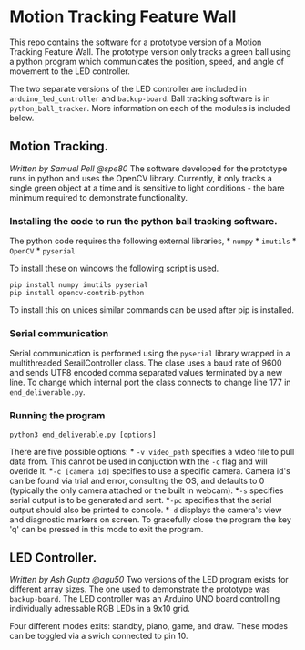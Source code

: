 # Motion Tracking Feature Wall

This repo contains the software for a prototype version of a Motion Tracking Feature Wall. The prototype version only tracks a green ball using a python program which communicates the position, speed, and angle of movement to the LED controller.

The two separate versions of the LED controller are included in ``arduino_led_controller`` and ``backup-board``. Ball tracking software is in ``python_ball_tracker``. More information on each of the modules is included below.

## Motion Tracking.
_Written by Samuel Pell @spe80_
The software developed for the prototype runs in python and uses the OpenCV library. Currently, it only tracks a single green object at a time and is sensitive to light conditions - the bare minimum required to demonstrate functionality.

### Installing the code to run the python ball tracking software.

The python code requires the following external libraries,
	* ``numpy``
	* ``imutils``
	* `OpenCV`
	* ``pyserial``
	
To install these on windows the following script is used.
```
pip install numpy imutils pyserial
pip install opencv-contrib-python
```

To install this on unices similar commands can be used after pip is installed. 

### Serial communication

Serial communication is performed using the ``pyserial`` library wrapped in a multithreaded SerailController class. The clase uses a baud rate of 9600 and sends UTF8 encoded comma separated values terminated by a new line. To change which internal port the class connects to change line 177 in ``end_deliverable.py``.


### Running the program

``python3 end_deliverable.py [options]``

There are five possible options:
	* ``-v video_path`` specifies a video file to pull data from. This cannot be used in conjuction with the ``-c`` flag and will overide it.
	*``-c [camera id]`` specifies to use a specific camera. Camera id's can be found via trial and error, consulting the OS, and defaults to 0 (typically the only camera attached or the built in webcam).
	*``-s`` specifies serial output is to be generated and sent.
	*``-pc`` specifies that the serial output should also be printed to console.
	*``-d`` displays the camera's view and diagnostic markers on screen. To gracefully close the program the key 'q' can be pressed in this mode to exit the program.
	
## LED Controller.
_Written by Ash Gupta @agu50_
Two versions of the LED program exists for different array sizes. The one used to demonstrate the prototype was ``backup-board``. The LED controller was an Arduino UNO board controlling individually adressable RGB LEDs in a 9x10 grid. 

Four different modes exits: standby, piano, game, and draw. These modes can be toggled via a swich connected to pin 10.
	